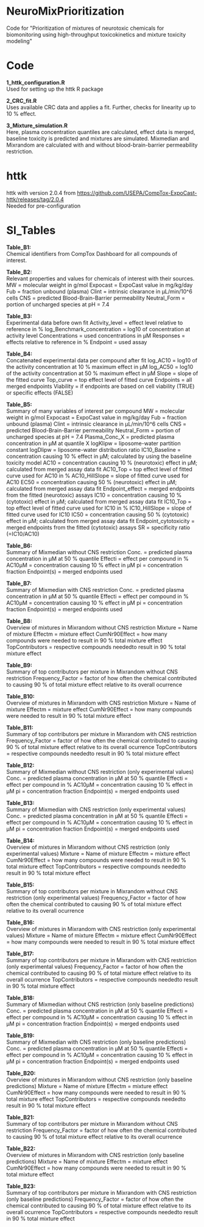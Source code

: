 # NeuroMixPrioritization
Code for "Prioritization of mixtures of neurotoxic chemicals for biomonitoring using high-throughput toxicokinetics and mixture toxicity modeling"

# Code
**1_httk_configuration.R**  
Used for setting up the httk R package 

**2_CRC_fit.R**  
Uses available CRC data and applies a fit. Further, checks for linearity up to 10 % effect.

**3_Mixture_simulation.R**  
Here, plasma concentration quantiles are calculated, effect data is merged, baseline toxicity is predicted and mixtures are simulated. Mixmedian and Mixrandom are calculated with and without blood-brain-barrier permeability restriction. 

# httk
httk with version 2.0.4 from https://github.com/USEPA/CompTox-ExpoCast-httk/releases/tag/2.0.4  
Needed for pre-configuration

# SI_Tables
**Table_B1:**  
Chemical identifiers from CompTox Dashboard for all compounds of interest.

**Table_B2:**  
Relevant properties and values for chemicals of interest with their sources.
MW = molecular weight in g/mol
Expocast = ExpoCast value in mg/kg/day
Fub = fraction unbound (plasma)
Clint = intrinsic clearance in µL/min/10^6 cells 
CNS = predicted Blood-Brain-Barrier permeability
Neutral_Form = portion of uncharged species at pH = 7.4

**Table_B3:**  
Experimental data before own fit
Activity_level = effect level relative to reference in %
log_Benchmark_concentration = log10 of concentration at activity level
Concentrations = used concentrations in µM
Responses = effects relative to reference in %
Endpoint = used assay

**Table_B4:**  
Concatenated experimental data per compound after fit
log_AC10 = log10 of the activity concentration at 10 % maximum effect in µM
log_AC50 = log10 of the activity concentration at 50 % maximum effect in µM
Slope = slope of the fitted curve
Top_curve = top effect level of fitted curve
Endpoints = all merged endpoints
Viability = if endpoints are based on cell viability (TRUE) or specific effects (FALSE)

**Table_B5:**  
Summary of many variables of interest per compound
MW = molecular weight in g/mol
Expocast = ExpoCast value in mg/kg/day
Fub = fraction unbound (plasma)
Clint = intrinsic clearance in µL/min/10^6 cells 
CNS = predicted Blood-Brain-Barrier permeability
Neutral_Form = portion of uncharged species at pH = 7.4
Plasma_Conc_X = predicted plasma concentration in µM at quantile X
logKlipw = liposome-water partition constant
logDlipw = liposome-water distribution ratio
IC10_Baseline = concentration causing 10 % effect in µM; calculated by using the baseline toxicity model
AC10 = concentration causing 10 % (neurotoxic) effect in µM; calculated from merged assay data fit
AC10_Top = top effect level of fitted curve used for AC10 in %
AC10_HillSlope = slope of fitted curve used for AC10
EC50 = concentration causing 50 % (neurotoxic) effect in µM; calculated from merged assay data fit
Endpoint_effect = merged endpoints from the fitted (neurotoxic) assays
IC10 = concentration causing 10 % (cytotoxic) effect in µM; calculated from merged assay data fit
IC10_Top = top effect level of fitted curve used for IC10 in %
IC10_HillSlope = slope of fitted curve used for IC10
IC50 = concentration causing 50 % (cytotoxic) effect in µM; calculated from merged assay data fit
Endpoint_cytotoxicity = merged endpoints from the fitted (cytotoxic) assays
SR = specificity ratio (=IC10/AC10)

**Table_B6:**  
Summary of Mixmedian without CNS restriction
Conc. = predicted plasma concentration in µM at 50 % quantile
Effecti = effect per compound in %
AC10µM = concentration causing 10 % effect in µM
pi = concentration fraction
Endpoint(s) = merged endpoints used

**Table_B7:**  
Summary of Mixmedian with CNS restriction
Conc. = predicted plasma concentration in µM at 50 % quantile
Effecti = effect per compound in %
AC10µM = concentration causing 10 % effect in µM
pi = concentration fraction
Endpoint(s) = merged endpoints used

**Table_B8:**  
Overview of mixtures in Mixrandom without CNS restriction
Mixture = Name of mixture
Effectm = mixture effect
CumNr90Effect = how many compounds were needed to result in 90 % total mixture effect
TopContributors = respective compounds neededto result in 90 % total mixture effect

**Table_B9:**  
Summary of top contributors per mixture in Mixrandom without CNS restriction
Frequency_Factor = factor of how often the chemical contributed to causing 90 % of total mixture effect relative to its overall ocurrence 

**Table_B10:**  
Overview of mixtures in Mixrandom with CNS restriction
Mixture = Name of mixture
Effectm = mixture effect
CumNr90Effect = how many compounds were needed to result in 90 % total mixture effect

**Table_B11:**  
Summary of top contributors per mixture in Mixrandom with CNS restriction
Frequency_Factor = factor of how often the chemical contributed to causing 90 % of total mixture effect relative to its overall ocurrence 
TopContributors = respective compounds neededto result in 90 % total mixture effect

**Table_B12:**  
Summary of Mixmedian without CNS restriction (only experimental values)
Conc. = predicted plasma concentration in µM at 50 % quantile
Effecti = effect per compound in %
AC10µM = concentration causing 10 % effect in µM
pi = concentration fraction
Endpoint(s) = merged endpoints used

**Table_B13:**  
Summary of Mixmedian with CNS restriction (only experimental values)
Conc. = predicted plasma concentration in µM at 50 % quantile
Effecti = effect per compound in %
AC10µM = concentration causing 10 % effect in µM
pi = concentration fraction
Endpoint(s) = merged endpoints used

**Table_B14:**  
Overview of mixtures in Mixrandom without CNS restriction (only experimental values)
Mixture = Name of mixture
Effectm = mixture effect
CumNr90Effect = how many compounds were needed to result in 90 % total mixture effect
TopContributors = respective compounds neededto result in 90 % total mixture effect

**Table_B15:**  
Summary of top contributors per mixture in Mixrandom without CNS restriction (only experimental values)
Frequency_Factor = factor of how often the chemical contributed to causing 90 % of total mixture effect relative to its overall ocurrence 

**Table_B16:**  
Overview of mixtures in Mixrandom with CNS restriction (only experimental values)
Mixture = Name of mixture
Effectm = mixture effect
CumNr90Effect = how many compounds were needed to result in 90 % total mixture effect

**Table_B17:**  
Summary of top contributors per mixture in Mixrandom with CNS restriction (only experimental values)
Frequency_Factor = factor of how often the chemical contributed to causing 90 % of total mixture effect relative to its overall ocurrence 
TopContributors = respective compounds neededto result in 90 % total mixture effect

**Table_B18:**  
Summary of Mixmedian without CNS restriction (only baseline predictions)
Conc. = predicted plasma concentration in µM at 50 % quantile
Effecti = effect per compound in %
AC10µM = concentration causing 10 % effect in µM
pi = concentration fraction
Endpoint(s) = merged endpoints used

**Table_B19:**  
Summary of Mixmedian with CNS restriction (only baseline predictions)
Conc. = predicted plasma concentration in µM at 50 % quantile
Effecti = effect per compound in %
AC10µM = concentration causing 10 % effect in µM
pi = concentration fraction
Endpoint(s) = merged endpoints used

**Table_B20:**  
Overview of mixtures in Mixrandom without CNS restriction (only baseline predictions)
Mixture = Name of mixture
Effectm = mixture effect
CumNr90Effect = how many compounds were needed to result in 90 % total mixture effect
TopContributors = respective compounds neededto result in 90 % total mixture effect

**Table_B21:**  
Summary of top contributors per mixture in Mixrandom without CNS restriction
Frequency_Factor = factor of how often the chemical contributed to causing 90 % of total mixture effect relative to its overall ocurrence 

**Table_B22:**  
Overview of mixtures in Mixrandom with CNS restriction (only baseline predictions)
Mixture = Name of mixture
Effectm = mixture effect
CumNr90Effect = how many compounds were needed to result in 90 % total mixture effect

**Table_B23:**  
Summary of top contributors per mixture in Mixrandom with CNS restriction (only baseline predictions)
Frequency_Factor = factor of how often the chemical contributed to causing 90 % of total mixture effect relative to its overall ocurrence 
TopContributors = respective compounds neededto result in 90 % total mixture effect
